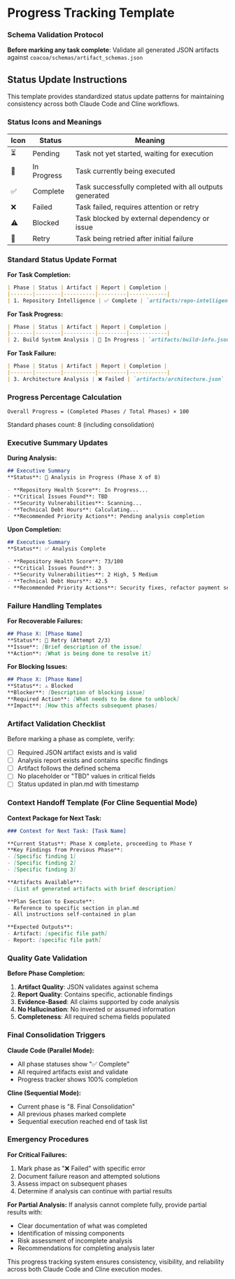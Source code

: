 # Progress Tracking Template

### Schema Validation Protocol
**Before marking any task complete**: Validate all generated JSON artifacts against `coacoa/schemas/artifact_schemas.json`

## Status Update Instructions

This template provides standardized status update patterns for maintaining consistency across both Claude Code and Cline workflows.

### Status Icons and Meanings

| Icon | Status | Meaning |
|------|--------|---------|
| ⏳ | Pending | Task not yet started, waiting for execution |
| 🔄 | In Progress | Task currently being executed |
| ✅ | Complete | Task successfully completed with all outputs generated |
| ❌ | Failed | Task failed, requires attention or retry |
| ⚠️ | Blocked | Task blocked by external dependency or issue |
| 🔄 | Retry | Task being retried after initial failure |

### Standard Status Update Format

**For Task Completion:**
```markdown
| Phase | Status | Artifact | Report | Completion |
|-------|--------|----------|---------|------------|
| 1. Repository Intelligence | ✅ Complete | `artifacts/repo-intelligence.json` | `reports/task-001-analysis.md` | 2025-08-29 14:30 |
```

**For Task Progress:**
```markdown
| Phase | Status | Artifact | Report | Completion |
|-------|--------|----------|---------|------------|
| 2. Build System Analysis | 🔄 In Progress | `artifacts/build-info.json` | `reports/task-002-analysis.md` | - |
```

**For Task Failure:**
```markdown
| Phase | Status | Artifact | Report | Completion |
|-------|--------|----------|---------|------------|
| 3. Architecture Analysis | ❌ Failed | `artifacts/architecture.json` | `reports/task-003-analysis.md` | Error: Missing AST parser |
```

### Progress Percentage Calculation

```
Overall Progress = (Completed Phases / Total Phases) × 100
```

Standard phases count: 8 (including consolidation)

### Executive Summary Updates

**During Analysis:**
```markdown
## Executive Summary
**Status**: 🔄 Analysis in Progress (Phase X of 8)

- **Repository Health Score**: In Progress...
- **Critical Issues Found**: TBD
- **Security Vulnerabilities**: Scanning...
- **Technical Debt Hours**: Calculating...
- **Recommended Priority Actions**: Pending analysis completion
```

**Upon Completion:**
```markdown
## Executive Summary
**Status**: ✅ Analysis Complete

- **Repository Health Score**: 73/100
- **Critical Issues Found**: 3
- **Security Vulnerabilities**: 2 High, 5 Medium
- **Technical Debt Hours**: 42.5
- **Recommended Priority Actions**: Security fixes, refactor payment service
```

### Failure Handling Templates

**For Recoverable Failures:**
```markdown
## Phase X: [Phase Name]
**Status**: 🔄 Retry (Attempt 2/3)
**Issue**: [Brief description of the issue]
**Action**: [What is being done to resolve it]
```

**For Blocking Issues:**
```markdown
## Phase X: [Phase Name]  
**Status**: ⚠️ Blocked
**Blocker**: [Description of blocking issue]
**Required Action**: [What needs to be done to unblock]
**Impact**: [How this affects subsequent phases]
```

### Artifact Validation Checklist

Before marking a phase as complete, verify:

- [ ] Required JSON artifact exists and is valid
- [ ] Analysis report exists and contains specific findings
- [ ] Artifact follows the defined schema
- [ ] No placeholder or "TBD" values in critical fields
- [ ] Status updated in plan.md with timestamp

### Context Handoff Template (For Cline Sequential Mode)

**Context Package for Next Task:**
```markdown
### Context for Next Task: [Task Name]

**Current Status**: Phase X complete, proceeding to Phase Y
**Key Findings from Previous Phase**: 
- [Specific finding 1]
- [Specific finding 2]
- [Specific finding 3]

**Artifacts Available**:
- [List of generated artifacts with brief description]

**Plan Section to Execute**: 
- Reference to specific section in plan.md
- All instructions self-contained in plan

**Expected Outputs**:
- Artifact: [specific file path]
- Report: [specific file path]
```

### Quality Gate Validation

**Before Phase Completion:**
1. **Artifact Quality**: JSON validates against schema
2. **Report Quality**: Contains specific, actionable findings
3. **Evidence-Based**: All claims supported by code analysis
4. **No Hallucination**: No invented or assumed information
5. **Completeness**: All required schema fields populated

### Final Consolidation Triggers

**Claude Code (Parallel Mode):**
- All phase statuses show "✅ Complete" 
- All required artifacts exist and validate
- Progress tracker shows 100% completion

**Cline (Sequential Mode):**
- Current phase is "8. Final Consolidation"
- All previous phases marked complete
- Sequential execution reached end of task list

### Emergency Procedures

**For Critical Failures:**
1. Mark phase as "❌ Failed" with specific error
2. Document failure reason and attempted solutions
3. Assess impact on subsequent phases
4. Determine if analysis can continue with partial results

**For Partial Analysis:**
If analysis cannot complete fully, provide partial results with:
- Clear documentation of what was completed
- Identification of missing components
- Risk assessment of incomplete analysis
- Recommendations for completing analysis later

This progress tracking system ensures consistency, visibility, and reliability across both Claude Code and Cline execution modes.